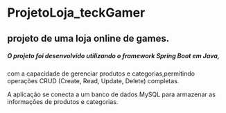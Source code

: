# ProjetoLoja_teckGamer
## projeto de uma loja online de games. 

##### O projeto foi desenvolvido utilizando o framework Spring Boot em Java,
com a capacidade de gerenciar produtos e categorias,permitindo operações CRUD 
(Create, Read, Update, Delete) completas. 

A aplicação se conecta a um banco de dados MySQL para armazenar as informações de produtos e categorias.
